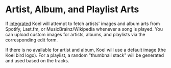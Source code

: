 # Artist, Album, and Playlist Arts

If [integrated](../service-integrations) Koel will attempt to fetch artists' images and album arts from Spotify,
Last.fm, or MusicBrainz/Wikipedia whenever a song is played. You can upload custom images for artists, albums, and
playlists via the corresponding edit form.

If there is no available for artist and album, Koel will use a default image (the Koel bird logo).
For a playlist, a random "thumbnail stack" will be generated and used based on the tracks.

